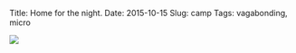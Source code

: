 Title: Home for the night.
Date: 2015-10-15
Slug: camp
Tags: vagabonding, micro

<img src="/media/images/2015-10-15 tarp.jpg" class="align-center" />
